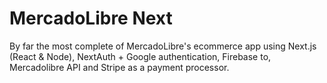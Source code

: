 # MercadoLibre Next

By far the most complete of MercadoLibre's ecommerce app using Next.js (React & Node), NextAuth + Google authentication, Firebase to, Mercadolibre API and Stripe as a payment processor.
